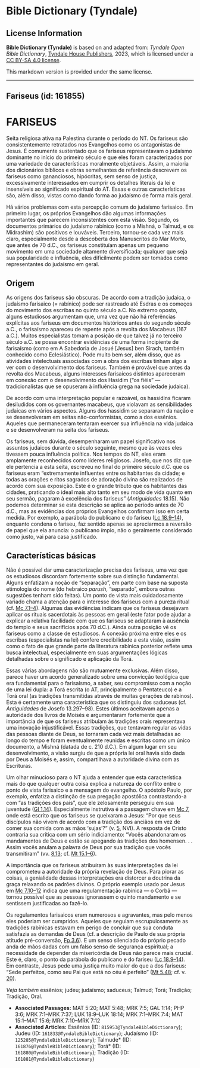 # Bible Dictionary (Tyndale)

## License Information

**Bible Dictionary (Tyndale)** is based on and adapted from: _Tyndale Open Bible Dictionary_, [Tyndale House Publishers](https://tyndaleopenresources.com/), 2023, which is licensed under a [CC BY-SA 4.0 license](https://creativecommons.org/licenses/by-sa/4.0/legalcode.en).

This markdown version is provided under the same license.



--------------------------------

## Fariseus (id: 161855)

FARISEUS
========

Seita religiosa ativa na Palestina durante o período do NT. Os fariseus são consistentemente retratados nos Evangelhos como os antagonistas de Jesus. É comumente sustentado que os fariseus representavam o judaísmo dominante no início do primeiro século e que eles foram caracterizados por uma variedade de características moralmente objetáveis. Assim, a maioria dos dicionários bíblicos e obras semelhantes de referência descrevem os fariseus como gananciosos, hipócritas, sem senso de justiça, excessivamente interessados em cumprir os detalhes literais da lei e insensíveis ao significado espiritual do AT. Essas e outras características são, além disso, vistas como dando forma ao judaísmo de forma mais geral.

Há vários problemas com esta percepção comum do judaísmo farisaico. Em primeiro lugar, os próprios Evangelhos dão algumas informações importantes que parecem inconsistentes com esta visão. Segundo, os documentos primários do judaísmo rabínico (como a Mishná, o Talmud, e os Midrashim) são positivos e louváveis. Terceiro, tornou\-se cada vez mais claro, especialmente desde a descoberta dos Manuscritos do Mar Morto, que antes de 70 d.C., os fariseus constituíam apenas um pequeno movimento em uma sociedade altamente diversificada; qualquer que seja sua popularidade e influência, eles dificilmente podem ser tomados como representantes do judaísmo em geral.

Origem
------

As origens dos fariseus são obscuras. De acordo com a tradição judaica, o judaísmo farisaico (\= rabínico) pode ser rastreado até Esdras e os começos do movimento dos escribas no quinto século a.C. No extremo oposto, alguns estudiosos argumentam que, uma vez que não há referências explícitas aos fariseus em documentos históricos antes do segundo século a.C., o farisaísmo apareceu de repente após a revolta dos Macabeus (167 a.C.). Muitos especialistas tomam a posição de que talvez já no terceiro século a.C. se possa encontrar evidências de uma forma incipiente de farisaísmo (como em A Sabedoria de Josué \[Jesus] ben Sirach, também conhecido como Eclesiástico). Pode muito bem ser, além disso, que as atividades intelectuais associadas com a obra dos escribas tinham algo a ver com o desenvolvimento dos fariseus. Também é provável que antes da revolta dos Macabeus, alguns interesses farisaicos distintos apareceram em conexão com o desenvolvimento dos Hasidim (“os fiéis” — tradicionalistas que se opuseram à influência grega na sociedade judaica).

De acordo com uma interpretação popular e razoável, os hassidins ficaram desiludidos com os governantes macabeus, que violavam as sensibilidades judaicas em vários aspectos. Alguns dos hassidim se separaram da nação e se desenvolveram em seitas não\-conformistas, como a dos essênios. Aqueles que permaneceram tentaram exercer sua influência na vida judaica e se desenvolveram na seita dos fariseus.

Os fariseus, sem dúvida, desempenharam um papel significativo nos assuntos judaicos durante o século seguinte, mesmo que às vezes eles tivessem pouca influência política. Nos tempos do NT, eles eram amplamente reconhecidos como líderes religiosos. Josefo, que nos diz que ele pertencia a esta seita, escreveu no final do primeiro século d.C. que os fariseus eram “extremamente influentes entre os habitantes da cidade; e todas as orações e ritos sagrados de adoração divina são realizados de acordo com sua exposição. Este é o grande tributo que os habitantes das cidades, praticando o ideal mais alto tanto em seu modo de vida quanto em seu sermão, pagaram à excelência dos fariseus” (*Antiguidades* 18\.15\). Não podemos determinar se esta descrição se aplica ao período antes de 70 d.C., mas as evidências dos próprios Evangelhos confirmam isso em certa medida. Por exemplo, a parábola do publicano e do fariseu ([Lc 18\.9–14](https://ref.ly/Luke18:9-Luke18:14)), enquanto condena o fariseu, faz sentido apenas se apreciarmos a reversão de papel que ela anuncia: o publicano ímpio, não o geralmente considerado como justo, vai para casa justificado.

Características básicas
-----------------------

Não é possível dar uma caracterização precisa dos fariseus, uma vez que os estudiosos discordam fortemente sobre sua distinção fundamental. Alguns enfatizam a noção de “separação”, em parte com base na suposta etimologia do nome (do hebraico *parush*, “separado”, embora outras sugestões tenham sido feitas). Um ponto de vista mais cuidadosamente variado chama a atenção para o interesse dos fariseus com a pureza ritual (cf. [Mc 7\.1–4](https://ref.ly/Mark7:1-Mark7:4)). Algumas das evidências indicam que os fariseus desejavam aplicar os rituais sacerdotais às pessoas em geral (este fator pode ajudar a explicar a relativa facilidade com que os fariseus se adaptaram à ausência do templo e seus sacrifícios após 70 d.C.). Ainda outra posição vê os fariseus como a classe de estudiosos. A conexão próxima entre eles e os escribas (especialistas na lei) confere credibilidade a esta visão, assim como o fato de que grande parte da literatura rabínica posterior reflete uma busca intelectual, especialmente em suas argumentações lógicas detalhadas sobre o significado e aplicação da Torá.

Essas várias abordagens não são mutuamente exclusivas. Além disso, parece haver um acordo generalizado sobre uma convicção teológica que era fundamental para o farisaísmo, a saber, seu compromisso com a noção de uma lei dupla: a Torá escrita (o AT, principalmente o Pentateuco) e a Torá oral (as tradições transmitidas através de muitas gerações de rabinos). Esta é certamente uma característica que os distinguiu dos saduceus (cf. *Antiguidades* de Josefo 13\.297–98\). Estes últimos aceitavam apenas a autoridade dos livros de Moisés e argumentaram fortemente que a importância de que os fariseus atribuíam às tradições orais representava uma inovação injustificável. Essas tradições, que tentavam regular as vidas das pessoas diante de Deus, se tornaram cada vez mais detalhadas ao longo do tempo e foram eventualmente reunidas e escritas como um único documento, a Mishná (datada de c. 210 d.C.). Em algum lugar em seu desenvolvimento, a visão surgiu de que a própria lei oral havia sido dada por Deus a Moisés e, assim, compartilhava a autoridade divina com as Escrituras.

Um olhar minucioso para o NT ajuda a entender que esta característica mais do que qualquer outra coisa explica a natureza do conflito entre o ponto de vista farisaico e a mensagem do evangelho. O apóstolo Paulo, por exemplo, enfatiza a distinção de sua pregação apostólica contrastando\-a com “as tradições dos pais”, que ele zelosamente perseguiu em sua juventude ([Gl 1\.14](https://ref.ly/Gal1:14)). Especialmente instrutiva é a passagem chave em [Mc 7](https://ref.ly/Mark7:1-Mark7:37), onde está escrito que os fariseus se queixaram a Jesus: “Por que seus discípulos não vivem de acordo com a tradição dos anciãos em vez de comer sua comida com as mãos ‘sujas’?” (v. [5](https://ref.ly/Mark7:5), NVI). A resposta de Cristo contraria sua crítica com um sério indiciamento: “Vocês abandonaram os mandamentos de Deus e estão se apegando às tradições dos homensen. . . Assim vocês anulam a palavra de Deus por sua tradição que vocês transmitiram” (vv. [8](https://ref.ly/Mark7:8),[13](https://ref.ly/Mark7:13); cf. [Mt 15\.1–6](https://ref.ly/Matt15:1-Matt15:6)).

A importância que os fariseus atribuíram às suas interpretações da lei comprometeu a autoridade da própria revelação de Deus. Para piorar as coisas, a genialidade dessas interpretações era distorcer a doutrina da graça relaxando os padrões divinos. O próprio exemplo usado por Jesus em [Mc 7\.10–12](https://ref.ly/Mark7:10-Mark7:12) indica que uma regulamentação rabínica — o Corbã — tornou possível que as pessoas ignorassem o quinto mandamento e se sentissem justificadas ao fazê\-lo.

Os regulamentos farisaicos eram numerosos e agravantes, mas pelo menos eles poderiam ser cumpridos. Aqueles que seguiam escrupulosamente as tradições rabínicas estavam em perigo de concluir que sua conduta satisfazia as demandas de Deus (cf. a descrição de Paulo de sua própria atitude pré\-conversão, [Fp 3\.6](https://ref.ly/Phil3:6)). E um senso silenciado do próprio pecado anda de mãos dadas com um falso senso de segurança espiritual; a necessidade de depender da misericórdia de Deus não parece mais crucial. Este é, claro, o ponto da parábola do publicano e do fariseu ([Lc 18\.9–14](https://ref.ly/Luke18:9-Luke18:14)). Em contraste, Jesus pede uma justiça muito maior do que a dos fariseus: “Sede perfeitos, como seu Pai que está no céu é perfeito” ([Mt 5\.48](https://ref.ly/Matt5:48); cf. v. [20](https://ref.ly/Matt5:20)).

*Veja também* essênios; judeu; judaísmo; saduceus; Talmud; Torá; Tradição; Tradição, Oral.

* **Associated Passages:** MAT 5:20; MAT 5:48; MRK 7:5; GAL 1:14; PHP 3:6; MRK 7:1–MRK 7:37; LUK 18:9–LUK 18:14; MRK 7:1–MRK 7:4; MAT 15:1–MAT 15:6; MRK 7:10–MRK 7:12
* **Associated Articles:** Essênios (ID: `815953@TyndaleBibleDictionary`); Judeu (ID: `161833@TyndaleBibleDictionary`); Judaísmo (ID: `125285@TyndaleBibleDictionary`); Talmude* (ID: `161876@TyndaleBibleDictionary`); Torá* (ID: `161880@TyndaleBibleDictionary`); Tradição (ID: `161881@TyndaleBibleDictionary`)

